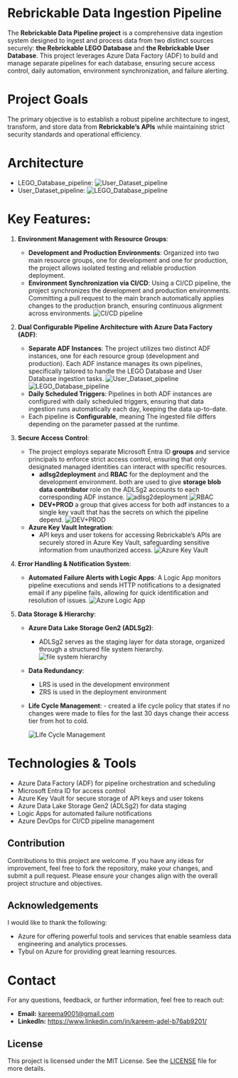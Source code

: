 # Rebrickable Data Ingestion Pipeline

The **Rebrickable Data Pipeline project** is a comprehensive data ingestion system designed to ingest and process data from two distinct sources securely: **the Rebrickable LEGO Database** and **the Rebrickable User Database**.
This project leverages Azure Data Factory (ADF) to build and manage separate pipelines for each database, ensuring secure access control, daily automation, environment synchronization, and failure alerting.
# Project Goals

The primary objective is to establish a robust pipeline architecture to ingest, transform, and store data from **Rebrickable’s APIs** while maintaining strict security standards and operational efficiency.
# Architecture

- LEGO_Database_pipeline:
    ![User_Dataset_pipeline](https://github.com/KareemAdel10/Rebrickable-Data-Pipeline/blob/main/Images/Database%20pipeline.png)
- User_Dataset_pipeline:
    ![LEGO_Database_pipeline](https://github.com/KareemAdel10/Rebrickable-Data-Pipeline/blob/main/Images/User_Dataset_pipeline.png)


# Key Features:

1. **Environment Management with Resource Groups**:
    - **Development and Production Environments**: 
        Organized into two main resource groups, one for development and one for production, the project allows isolated testing and reliable production deployment.
    - **Environment Synchronization via CI/CD**: 
        Using a CI/CD pipeline, the project synchronizes the development and production environments. Committing a pull request to the main branch automatically applies changes to the production branch, ensuring continuous alignment across environments.
        ![CI/CD pipeline](https://github.com/KareemAdel10/Rebrickable-Data-Pipeline/blob/main/Images/CI-CD%20pipeline.png)

2. **Dual Configurable Pipeline Architecture with Azure Data Factory (ADF)**:
    - **Separate ADF Instances**: 
        The project utilizes two distinct ADF instances, one for each resource group (development and production). Each ADF instance manages its own pipelines, specifically tailored to handle the LEGO Database and User Database ingestion tasks.
            ![User_Dataset_pipeline](https://github.com/KareemAdel10/Rebrickable-Data-Pipeline/blob/main/Images/Database%20pipeline.png)
            ![LEGO_Database_pipeline](https://github.com/KareemAdel10/Rebrickable-Data-Pipeline/blob/main/Images/User_Dataset_pipeline.png)
    - **Daily Scheduled Triggers**: 
        Pipelines in both ADF instances are configured with daily scheduled triggers, ensuring that data ingestion runs automatically each day, keeping the data up-to-date.
    - Each pipeline is **Configurable**, meaning The ingested file differs depending on the parameter passed at the runtime.

3. **Secure Access Control**:
    - The project employs separate Microsoft Entra ID **groups** and service principals to enforce strict access control, ensuring that only designated managed identities can interact with specific resources.
        - **adlsg2deployment** and **RBAC** for the deployment and the development environment. both are used to give **storage blob data contributor** role on the ADLSg2 accounts to each corresponding ADF instance.
            ![adlsg2deployment](https://github.com/KareemAdel10/Rebrickable-Data-Pipeline/blob/main/Images/adlsg2deployment.png)
            ![RBAC](https://github.com/KareemAdel10/Rebrickable-Data-Pipeline/blob/main/Images/RBAC.png)
        - **DEV+PROD** a group that gives access for both adf instances to a single key vault that has the secrets on which the pipeline depend.
            ![DEV+PROD](https://github.com/KareemAdel10/Rebrickable-Data-Pipeline/blob/main/Images/Dev%2BPROD.png)
    - **Azure Key Vault Integration**: 
        - API keys and user tokens for accessing Rebrickable’s APIs are securely stored in Azure Key Vault, safeguarding sensitive information from unauthorized access.
            ![Azure Key Vault](https://github.com/KareemAdel10/Rebrickable-Data-Pipeline/blob/main/Images/Key%20Vault.png)

4. **Error Handling & Notification System**:
    - **Automated Failure Alerts with Logic Apps**: 
        A Logic App monitors pipeline executions and sends HTTP notifications to a designated email if any pipeline fails, allowing for quick identification and resolution of issues.
        ![Azure Logic App](https://github.com/KareemAdel10/Rebrickable-Data-Pipeline/blob/main/Images/Logic%20App.png)

5. **Data Storage & Hierarchy**:
    - **Azure Data Lake Storage Gen2 (ADLSg2)**: 
        - ADLSg2 serves as the staging layer for data storage, organized through a structured file system hierarchy.
            ![file system hierarchy](https://github.com/KareemAdel10/Rebrickable-Data-Pipeline/blob/main/Images/File%20hierarchy.png)
          
    - **Data Redundancy**:
        - LRS is used in the development environment
        - ZRS is used in the deployment environment
    - **Life Cycle Management**:
            - created a life cycle policy that states if no changes were made to files for the last 30 days change their access tier from hot to cold.
      
        ![Life Cycle Management](https://github.com/KareemAdel10/Rebrickable-Data-Pipeline/blob/main/Images/Life%20Cycle%20Management.png)


# Technologies & Tools

- Azure Data Factory (ADF) for pipeline orchestration and scheduling
- Microsoft Entra ID for access control
- Azure Key Vault for secure storage of API keys and user tokens
- Azure Data Lake Storage Gen2 (ADLSg2) for data staging
- Logic Apps for automated failure notifications
- Azure DevOps for CI/CD pipeline management

## Contribution

Contributions to this project are welcome. If you have any ideas for improvement, feel free to fork the repository, make your changes, and submit a pull request. Please ensure your changes align with the overall project structure and objectives.

## Acknowledgements

I would like to thank the following:
- Azure for offering powerful tools and services that enable seamless data engineering and analytics processes.
- Tybul on Azure for providing great learning resources.

# Contact

For any questions, feedback, or further information, feel free to reach out:
- **Email:** kareema9001@gmail.com
- **LinkedIn:** https://www.linkedin.com/in/kareem-adel-b76ab9201/

## License

This project is licensed under the MIT License. See the [LICENSE](LICENSE) file for more details.
